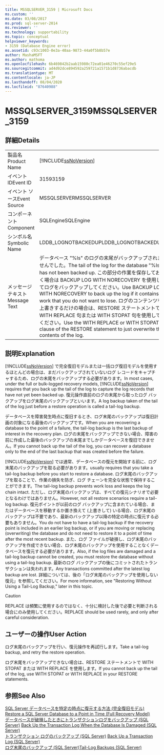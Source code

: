 ```yaml
---
title: MSSQLSERVER_3159 | Microsoft Docs
ms.custom: ''
ms.date: 03/08/2017
ms.prod: sql-server-2014
ms.reviewer: ''
ms.technology: supportability
ms.topic: conceptual
helpviewer_keywords:
- 3159 (Database Engine error)
ms.assetid: c93c1003-0e3a-40aa-9873-44a0f5b8b57e
author: MashaMSFT
ms.author: mathoma
ms.openlocfilehash: 6b469842b2aab15980c72ea01e46270c55ef29e5
ms.sourcegitcommit: ad4d92dce894592a259721a1571b1d8736abacdb
ms.translationtype: MT
ms.contentlocale: ja-JP
ms.lasthandoff: 08/04/2020
ms.locfileid: "87640988"
---
```

# <a name="mssqlserver_3159"></a><span data-ttu-id="1654f-102">MSSQLSERVER_3159</span><span class="sxs-lookup"><span data-stu-id="1654f-102">MSSQLSERVER_3159</span></span>
    
## <a name="details"></a><span data-ttu-id="1654f-103">詳細</span><span class="sxs-lookup"><span data-stu-id="1654f-103">Details</span></span>  
  
|||  
|-|-|  
|<span data-ttu-id="1654f-104">製品名</span><span class="sxs-lookup"><span data-stu-id="1654f-104">Product Name</span></span>|[!INCLUDE[ssNoVersion](../../includes/ssnoversion-md.md)]|  
|<span data-ttu-id="1654f-105">イベント ID</span><span class="sxs-lookup"><span data-stu-id="1654f-105">Event ID</span></span>|<span data-ttu-id="1654f-106">3159</span><span class="sxs-lookup"><span data-stu-id="1654f-106">3159</span></span>|  
|<span data-ttu-id="1654f-107">イベント ソース</span><span class="sxs-lookup"><span data-stu-id="1654f-107">Event Source</span></span>|<span data-ttu-id="1654f-108">MSSQLSERVER</span><span class="sxs-lookup"><span data-stu-id="1654f-108">MSSQLSERVER</span></span>|  
|<span data-ttu-id="1654f-109">コンポーネント</span><span class="sxs-lookup"><span data-stu-id="1654f-109">Component</span></span>|<span data-ttu-id="1654f-110">SQLEngine</span><span class="sxs-lookup"><span data-stu-id="1654f-110">SQLEngine</span></span>|  
|<span data-ttu-id="1654f-111">シンボル名</span><span class="sxs-lookup"><span data-stu-id="1654f-111">Symbolic Name</span></span>|<span data-ttu-id="1654f-112">LDDB_LOGNOTBACKEDUP</span><span class="sxs-lookup"><span data-stu-id="1654f-112">LDDB_LOGNOTBACKEDUP</span></span>|  
|<span data-ttu-id="1654f-113">メッセージ テキスト</span><span class="sxs-lookup"><span data-stu-id="1654f-113">Message Text</span></span>|<span data-ttu-id="1654f-114">データベース "%ls" のログの末尾がバックアップされませんでした。</span><span class="sxs-lookup"><span data-stu-id="1654f-114">The tail of the log for the database "%ls" has not been backed up.</span></span> <span data-ttu-id="1654f-115">この部分の作業を保存しておく場合は BACKUP LOG WITH NORECOVERY を使用してログをバックアップしてください。</span><span class="sxs-lookup"><span data-stu-id="1654f-115">Use BACKUP LOG WITH NORECOVERY to back up the log if it contains work that you do not want to lose.</span></span> <span data-ttu-id="1654f-116">ログのコンテンツを上書きするだけの場合は、RESTORE ステートメントで WITH REPLACE 句または WITH STOPAT 句を使用してください。</span><span class="sxs-lookup"><span data-stu-id="1654f-116">Use the WITH REPLACE or WITH STOPAT clause of the RESTORE statement to just overwrite the contents of the log.</span></span>|  
  
## <a name="explanation"></a><span data-ttu-id="1654f-117">説明</span><span class="sxs-lookup"><span data-stu-id="1654f-117">Explanation</span></span>  
 <span data-ttu-id="1654f-118">[!INCLUDE[ssNoVersion](../../includes/ssnoversion-md.md)] で完全復旧モデルまたは一括ログ復旧モデルを使用するほとんどの場合は、まだバックアップされていないログ レコードをキャプチャするため、ログの末尾をバックアップする必要があります。</span><span class="sxs-lookup"><span data-stu-id="1654f-118">In most cases, under the full or bulk-logged recovery models, [!INCLUDE[ssNoVersion](../../includes/ssnoversion-md.md)] requires that you back up the tail of the log to capture the log records that have not yet been backed up.</span></span> <span data-ttu-id="1654f-119">復元操作直前のログの末尾から取ったログ バックアップをログ末尾のバックアップといいます。</span><span class="sxs-lookup"><span data-stu-id="1654f-119">A log backup taken of the tail of the log just before a restore operation is called a tail-log backup.</span></span>  
  
 <span data-ttu-id="1654f-120">データベースを障害発生時点に復旧するとき、ログ末尾のバックアップは復旧計画の対象になる最後のバックアップです。</span><span class="sxs-lookup"><span data-stu-id="1654f-120">When you are recovering a database to the point of a failure, the tail-log backup is the last backup of interest in the recovery plan.</span></span> <span data-ttu-id="1654f-121">ログの末尾をバックアップできない場合、障害の前に作成した最後のバックアップの末尾までしかデータベースを復旧できません。</span><span class="sxs-lookup"><span data-stu-id="1654f-121">If you cannot back up the tail of the log, you can recover a database only to the end of the last backup that was created before the failure.</span></span>  
  
 [!INCLUDE[ssNoVersion](../../includes/ssnoversion-md.md)] <span data-ttu-id="1654f-122">では通常、データベースの復元を開始する前に、ログ末尾のバックアップを取る必要があります。</span><span class="sxs-lookup"><span data-stu-id="1654f-122">usually requires that you take a tail-log backup before you start to restore a database.</span></span> <span data-ttu-id="1654f-123">ログ末尾のバックアップを取ることで、作業の損失を防ぎ、ログ チェーンを完全な状態で保持することができます。</span><span class="sxs-lookup"><span data-stu-id="1654f-123">The tail-log backup prevents work loss and keeps the log chain intact.</span></span> <span data-ttu-id="1654f-124">ただし、ログ末尾のバックアップは、すべての復元シナリオで必要となるわけではありません。</span><span class="sxs-lookup"><span data-stu-id="1654f-124">However, not all restore scenarios require a tail-log backup.</span></span> <span data-ttu-id="1654f-125">復元ポイントが以前のログ バックアップに含まれている場合、またはデータベースを移動するか置き換えて (上書きして) いる場合、ログ末尾のバックアップは不要であり、最新のバックアップ以降の特定の時点に復元する必要もありません。</span><span class="sxs-lookup"><span data-stu-id="1654f-125">You do not have to have a tail-log backup if the recovery point is included in an earlier log backup, or if you are moving or replacing (overwriting) the database and do not need to restore it to a point of time after the most recent backup.</span></span> <span data-ttu-id="1654f-126">また、ログ ファイルが破損し、ログ末尾のバックアップを作成できない場合、ログ末尾のバックアップを使用することなくデータベースを復元する必要があります。</span><span class="sxs-lookup"><span data-stu-id="1654f-126">Also, if the log files are damaged and a tail-log backup cannot be created, you must restore the database without using a tail-log backup.</span></span> <span data-ttu-id="1654f-127">最新のログ バックアップの後にコミットされたトランザクションは失われます。</span><span class="sxs-lookup"><span data-stu-id="1654f-127">Any transactions committed after the latest log backup are lost.</span></span> <span data-ttu-id="1654f-128">詳細については、後の「ログ末尾のバックアップを使用しない復元」を参照してください。</span><span class="sxs-lookup"><span data-stu-id="1654f-128">For more information, see "Restoring Without Using a Tail-Log Backup," later in this topic.</span></span>  
  
> [!CAUTION]  
>  <span data-ttu-id="1654f-129">REPLACE は頻繁に使用するのではなく、十分に検討した後で必要と判断される場合にのみ使用してください。</span><span class="sxs-lookup"><span data-stu-id="1654f-129">REPLACE should be used rarely, and only after careful consideration.</span></span>  
  
## <a name="user-action"></a><span data-ttu-id="1654f-130">ユーザーの操作</span><span class="sxs-lookup"><span data-stu-id="1654f-130">User Action</span></span>  
 <span data-ttu-id="1654f-131">ログ末尾のバックアップを行い、復元操作を再試行します。</span><span class="sxs-lookup"><span data-stu-id="1654f-131">Take a tail-log backup, and retry the restore operation.</span></span>  
  
 <span data-ttu-id="1654f-132">ログ末尾をバックアップできない場合は、RESTORE ステートメントで WITH STOPAT または WITH REPLACE を使用します。</span><span class="sxs-lookup"><span data-stu-id="1654f-132">If you cannot back up the tail of the log, use WITH STOPAT or WITH REPLACE in your RESTORE statements.</span></span>  
  
## <a name="see-also"></a><span data-ttu-id="1654f-133">参照</span><span class="sxs-lookup"><span data-stu-id="1654f-133">See Also</span></span>  
 <span data-ttu-id="1654f-134">[SQL Server データベースを特定の時点に復元する方法 &#40;完全復旧モデル&#41;](../backup-restore/restore-a-sql-server-database-to-a-point-in-time-full-recovery-model.md) </span><span class="sxs-lookup"><span data-stu-id="1654f-134">[Restore a SQL Server Database to a Point in Time &#40;Full Recovery Model&#41;](../backup-restore/restore-a-sql-server-database-to-a-point-in-time-full-recovery-model.md) </span></span>  
 <span data-ttu-id="1654f-135">[データベースが破損したときにトランザクションログをバックアップ &#40;SQL Server&#41;](../backup-restore/back-up-the-transaction-log-when-the-database-is-damaged-sql-server.md) </span><span class="sxs-lookup"><span data-stu-id="1654f-135">[Back Up the Transaction Log When the Database Is Damaged &#40;SQL Server&#41;](../backup-restore/back-up-the-transaction-log-when-the-database-is-damaged-sql-server.md) </span></span>  
 <span data-ttu-id="1654f-136">[トランザクション ログのバックアップ &#40;SQL Server&#41;](../backup-restore/back-up-a-transaction-log-sql-server.md) </span><span class="sxs-lookup"><span data-stu-id="1654f-136">[Back Up a Transaction Log &#40;SQL Server&#41;](../backup-restore/back-up-a-transaction-log-sql-server.md) </span></span>  
 [<span data-ttu-id="1654f-137">ログ末尾のバックアップ &#40;SQL Server&#41;</span><span class="sxs-lookup"><span data-stu-id="1654f-137">Tail-Log Backups &#40;SQL Server&#41;</span></span>](../backup-restore/tail-log-backups-sql-server.md)  
  
  
